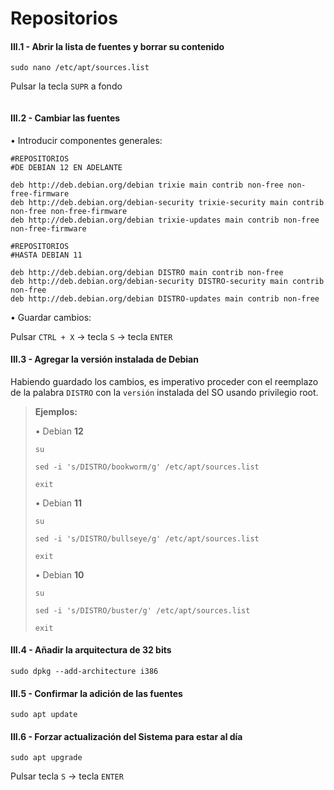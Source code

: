 # Repositorios

#### III.1 - Abrir la lista de fuentes y borrar su contenido

~~~
sudo nano /etc/apt/sources.list
~~~

Pulsar la tecla `SUPR` a fondo

~~~

~~~

#### III.2 - Cambiar las fuentes

• Introducir componentes generales:

~~~
#REPOSITORIOS
#DE DEBIAN 12 EN ADELANTE

deb http://deb.debian.org/debian trixie main contrib non-free non-free-firmware
deb http://deb.debian.org/debian-security trixie-security main contrib non-free non-free-firmware
deb http://deb.debian.org/debian trixie-updates main contrib non-free non-free-firmware
~~~

~~~
#REPOSITORIOS
#HASTA DEBIAN 11

deb http://deb.debian.org/debian DISTRO main contrib non-free
deb http://deb.debian.org/debian-security DISTRO-security main contrib non-free
deb http://deb.debian.org/debian DISTRO-updates main contrib non-free
~~~

• Guardar cambios:

Pulsar `CTRL + X` → tecla `S` → tecla `ENTER`


#### III.3 - Agregar la versión instalada de Debian

Habiendo guardado los cambios, es imperativo proceder con el reemplazo de la palabra `DISTRO` con la `versión` instalada del SO usando privilegio root.

> **Ejemplos:**
> <p> <p>
>
> 
> • Debian **12**
> ~~~
> su
> ~~~
> ~~~
> sed -i 's/DISTRO/bookworm/g' /etc/apt/sources.list
> ~~~
> ~~~
> exit
> ~~~
>
> • Debian **11**
> ~~~
> su
> ~~~
> ~~~
> sed -i 's/DISTRO/bullseye/g' /etc/apt/sources.list
> ~~~
> ~~~
> exit
> ~~~
>  
> • Debian **10**
> ~~~
> su
> ~~~
> ~~~
> sed -i 's/DISTRO/buster/g' /etc/apt/sources.list
> ~~~
> ~~~
> exit
> ~~~

#### III.4 - Añadir la arquitectura de 32 bits 

~~~
sudo dpkg --add-architecture i386
~~~


#### III.5 - Confirmar la adición de las fuentes

~~~
sudo apt update
~~~


#### III.6 - Forzar actualización del Sistema para estar al día

~~~
sudo apt upgrade
~~~

Pulsar tecla `S` → tecla `ENTER`
